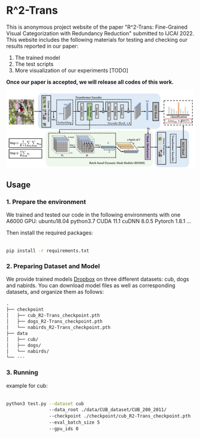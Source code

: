 # R^2-Trans

This is anonymous project website of the paper 
"R^2-Trans: Fine-Grained Visual Categorization with Redundancy Reduction" submitted to IJCAI 2022. 
This website includes the following materials for testing and checking our results reported in our paper:

1. The trained model
2. The test scripts
3. More visualization of our experiments [TODO]


**Once our paper is accepted, we will release all codes of this work.**

![our framework](./figs/framework.jpg)


## Usage

### 1. Prepare the environment

We trained and tested our code in the following environments with one A6000 GPU:
ubuntu18.04 
python3.7
CUDA 11.1
cuDNN 8.0.5
Pytorch 1.8.1
...

Then install the required packages:

``` bash

pip install -r requirements.txt

```

### 2. Preparing Dataset and Model
We provide trained models [Dropbox](https://www.dropbox.com/sh/vhl6yns2vbgy2we/AAAWnn4P43C7c1PEpKIrp2MBa?dl=0) 
on three different datasets: cub, dogs and nabirds.
You can download model files as well as corresponding datasets, and organize them as follows:

```
.
├── checkpoint
│   ├── cub_R2-Trans_checkpoint.pth
│   ├── dogs_R2-Trans_checkpoint.pth
│   └── nabirds_R2-Trans_checkpoint.pth
├── data
│   ├── cub/
│   ├── dogs/
│   └── nabirds/
└── ···
```


### 3. Running

example for cub:
```bash

python3 test.py --dataset cub 
                --data_root ./data/CUB_dataset/CUB_200_2011/ 
                --checkpoint ./checkpoint/cub_R2-Trans_checkpoint.pth
                --eval_batch_size 5
                --gpu_ids 0

```






